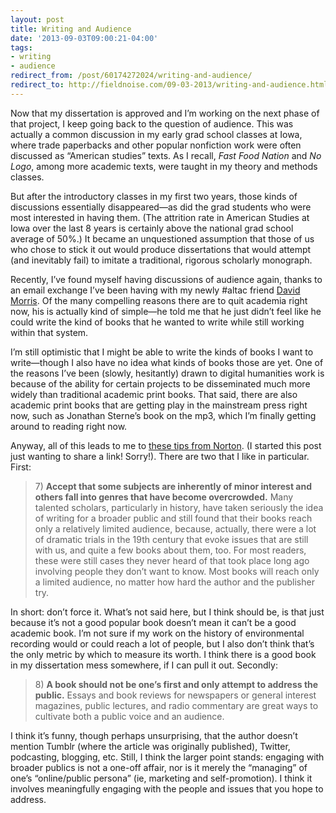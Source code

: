 ```yaml
---
layout: post 
title: Writing and Audience 
date: '2013-09-03T09:00:21-04:00' 
tags: 
- writing 
- audience 
redirect_from: /post/60174272024/writing-and-audience/
redirect_to: http://fieldnoise.com/09-03-2013/writing-and-audience.html
--- 
```


Now that my dissertation is approved and I’m working on the next phase of that project, I keep going back to the question of audience. This was actually a common discussion in my early grad school classes at Iowa, where trade paperbacks and other popular nonfiction work were often discussed as “American studies” texts. As I recall, *Fast Food Nation* and *No Logo*, among more academic texts, were taught in my theory and methods classes.

But after the introductory classes in my first two years, those kinds of discussions essentially disappeared—as did the grad students who were most interested in having them. (The attrition rate in American Studies at Iowa over the last 8 years is certainly above the national grad school average of 50%.) It became an unquestioned assumption that those of us who chose to stick it out would produce dissertations that would attempt (and inevitably fail) to imitate a traditional, rigorous scholarly monograph.

Recently, I’ve found myself having discussions of audience again, thanks to an email exchange I’ve been having with my newly \#altac friend [David Morris](http://mindslikeknives.blogspot.com/). Of the many compelling reasons there are to quit academia right now, his is actually kind of simple—he told me that he just didn’t feel like he could write the kind of books that he wanted to write while still working within that system.

I’m still optimistic that I might be able to write the kinds of books I want to write—though I also have no idea what kinds of books those are yet. One of the reasons I’ve been (slowly, hesitantly) drawn to digital humanities work is because of the ability for certain projects to be disseminated much more widely than traditional academic print books. That said, there are also academic print books that are getting play in the mainstream press right now, such as Jonathan Sterne’s book on the mp3, which I’m finally getting around to reading right now.

Anyway, all of this leads to me to [these tips from Norton](http://wwnorton.tumblr.com/post/32954793512ine-tips-for-academics-writing-for-a-general-audience). (I started this post just wanting to share a link! Sorry!). There are two that I like in particular. First:

> 7\) **Accept that some subjects are inherently of minor interest and  others fall into genres that have become overcrowded.** Many talented  scholars, particularly in history, have taken seriously the idea of  writing for a broader public and still found that their books reach only  a relatively limited audience, because, actually, there were a lot of  dramatic trials in the 19th century that evoke issues that are still  with us, and quite a few books about them, too. For most readers, these  were still cases they never heard of that took place long ago involving  people they don’t want to know. Most books will reach only a limited  audience, no matter how hard the author and the publisher try.

In short: don’t force it. What’s not said here, but I think should be, is that just because it’s not a good popular book doesn’t mean it can’t be a good academic book. I’m not sure if my work on the history of environmental recording would or could reach a lot of people, but I also don’t think that’s the only metric by which to measure its worth. I think there is a good book in my dissertation mess somewhere, if I can pull it out. Secondly:

> 8\) **A book should not be one’s first and only attempt to address the  public.** Essays and book reviews for newspapers or general interest  magazines, public lectures, and radio commentary are great ways to  cultivate both a public voice and an audience.

I think it’s funny, though perhaps unsurprising, that the author doesn’t mention Tumblr (where the article was originally published), Twitter, podcasting, blogging, etc. Still, I think the larger point stands: engaging with broader publics is not a one-off affair, nor is it merely the “managing” of one’s “online/public persona” (ie, marketing and self-promotion). I think it involves meaningfully engaging with the people and issues that you hope to address.

